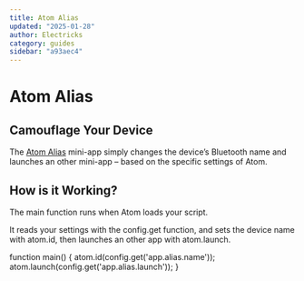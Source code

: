 ```yaml
---
title: Atom Alias
updated: "2025-01-28"
author: Electricks
category: guides
sidebar: "a93aec4"
---
```


# Atom Alias

## Camouflage Your Device

 
 
 
 
 The [Atom Alias](https://electricks.info/docs/atom-remote/atom-alias/) mini-app simply changes the device’s Bluetooth name and launches an other mini-app – based on the specific settings of Atom.

 
 
 
 
 ## How is it Working?

 
 
 
 
 The main function runs when Atom loads your script.

It reads your settings with the config.get function, and sets the device name with atom.id, then launches an other app with atom.launch.

 
 
 
 
 
 
 
 function main() {
 atom.id(config.get('app.alias.name'));
 atom.launch(config.get('app.alias.launch'));
}